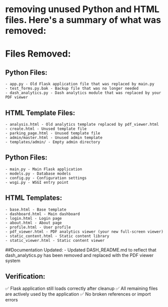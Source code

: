 # removing unused Python and HTML files. Here's a summary of what was removed:

# Files Removed:
## Python Files:
	- app.py - Old Flask application file that was replaced by main.py
	- test_forms.py.bak - Backup file that was no longer needed
	- dash_analytics.py - Dash analytics module that was replaced by your PDF viewer
## HTML Template Files:
	- analysis.html - Old analytics template replaced by pdf_viewer.html
	- create.html - Unused template file
	- parking_page.html - Unused template file
	- admin/master.html - Unused admin template
	- templates/admin/ - Empty admin directory
## Python Files:
	- main.py - Main Flask application
	- models.py - Database models
	- config.py - Configuration settings
	- wsgi.py - WSGI entry point
## HTML Templates:
	- base.html - Base template
	- dashboard.html - Main dashboard
	- login.html - Login page
	- about.html - About page
	- profile.html - User profile
	- pdf_viewer.html - PDF analytics viewer (your new full-screen viewer)
	- static_content.html - Static content library
	- static_viewer.html - Static content viewer
##Documentation Updated:
	- Updated DASH_README.md to reflect that dash_analytics.py has been removed and replaced with the PDF viewer system
## Verification:
✅ Flask application still loads correctly after cleanup
✅ All remaining files are actively used by the application
✅ No broken references or import errors


